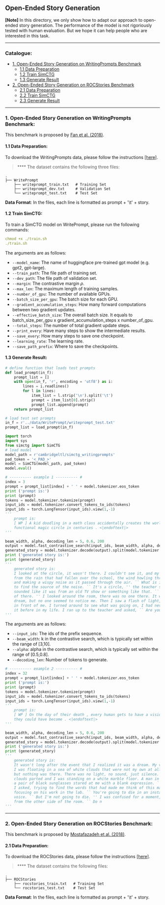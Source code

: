 ## Open-Ended Story Generation

**[Note]** In this directory, we only show how to adapt our approach to open-ended story generation. The performance of the model is not rigoriously tested with human evaluation. But we hope it can help people who are interested in this task.

****
### Catalogue:
* <a href='#writingprompts'>1. Open-Ended Story Generation on WritingPrompts Benchmark</a>
    * <a href='#data_preparation'>1.1 Data Preparation</a>
    * <a href='#train_simctg'>1.2 Train SimCTG</a>
    * <a href='#generate_results'>1.3 Generate Result</a>
* <a href='#rocstories'>2. Open-Ended Story Generation on ROCStories Benchmark</a>
    * <a href='#roc_data_preparation'>2.1 Data Preparation</a>
    * <a href='#roc_train_simctg'>2.2 Train SimCTG</a>
    * <a href='#roc_generate_results'>2.3 Generate Result</a>
    
****

<span id='writingprompts'/>

### 1. Open-Ended Story Generation on WritingPrompts Benchmark:
This benchmark is proposed by [Fan et al. (2018)](https://arxiv.org/abs/1805.04833).

<span id='data_preparation'/>

#### 1.1 Data Preparation:
To download the WritingPrompts data, please follow the instructions [[here]](https://github.com/yxuansu/SimCTG/tree/main/data).

> **** The dataset contains the following three files:

    .
    ├── WritePrompt                     
        ├── writeprompt_train.txt   # Training Set
        ├── writeprompt_dev.txt     # Validation Set
        └── writeprompt_test.txt    # Test Set

**Data Format**: In the files, each line is formatted as prompt + '\t' + story.


<span id='train_simctg'/>

#### 1.2 Train SimCTG:
To train a SimCTG model on WritePrompt, please run the following commands:
```yaml
chmod +x ./train.sh
./train.sh
```
The arguments are as follows:
* `--model_name`: The name of huggingface pre-trained gpt model (e.g. gpt2, gpt-large).
* `--train_path`: The file path of training set.
* `--dev_path`: The file path of validation set.
* `--margin`: The contrastive margin $\rho$.
* `--max_len`: The maximum length of training samples.
* `--number_of_gpu`: The number of available GPUs.
* `--batch_size_per_gpu`: The batch size for each GPU.
* `--gradient_accumulation_steps`: How many forward computations between two gradient updates.
* `--effective_batch_size`: The overall batch size. It equals to batch_size_per_gpu x gradient_accumulation_steps x number_of_gpu.
* `--total_steps`: The number of total gradient update steps.
* `--print_every`: Have many steps to show the intermediate results.
* `--save_every`: How many steps to save one checkpoint.
* `--learning_rate`: The learning rate.
* `--save_path_prefix`: Where to save the checkpoints.


<span id='generate_results'/>

#### 1.3 Generate Result:
```python
# define function that loads test prompts
def load_prompt(in_f):
    prompt_list = []
    with open(in_f, 'r', encoding = 'utf8') as i:
        lines = i.readlines()
        for l in lines:
            item_list = l.strip('\n').split('\t')
            prompt = item_list[0].strip()
            prompt_list.append(prompt)
    return prompt_list

# load test set prompts
in_f = r'../data/WritePrompt/writeprompt_test.txt'
prompt_list = load_prompt(in_f)
```

```python
import torch
import sys
from simctg import SimCTG
# load model
model_path = r'cambridgeltl/simctg_writingprompts'
pad_token = '<_PAD_>'
model = SimCTG(model_path, pad_token)
model.eval()

# ---------- example 1 ---------- #
index = 3
prompt = prompt_list[index] + ' ' + model.tokenizer.eos_token
print ('prompt is:')
print (prompt)
tokens = model.tokenizer.tokenize(prompt)
input_ids = model.tokenizer.convert_tokens_to_ids(tokens)
input_ids = torch.LongTensor(input_ids).view(1,-1)
'''
    prompt is:
    [ WP ] A kid doodling in a math class accidentally creates the world 's first
    functional magic circle in centuries . <|endoftext|>
'''

beam_width, alpha, decoding_len = 5, 0.6, 200
output = model.fast_contrastive_search(input_ids, beam_width, alpha, decoding_len)
generated_story = model.tokenizer.decode(output).split(model.tokenizer.eos_token)[1].strip()
print ('generated story is:')
print (generated_story)
'''
    generated story is:
    I looked at the circle, it wasn't there. I couldn't see it, and my eyes were watering 
    from the rain that had fallen over the school, the wind howling through the windows 
    and making a wispy noise as it passed through the air. `` What is it? '' I asked, trying 
    to find the source of the noise. `` It's a circle, '' the teacher said in a voice that 
    sounded like it was from an old TV show or something like that. `` You can't make it out
    of there. '' I looked around the room, there was no one there. It was as if I was in a 
    dream, but no one seemed to notice me. Then I saw a flash of light, and the circle appeared
    in front of me. I turned around to see what was going on, I had never seen anything like
    it before in my life. I ran up to the teacher and asked, `` Are you sure this is real?
'''
```
The arguments are as follows:
* `--input_ids`: The ids of the prefix sequence.
* `--beam_width`: k in the contrastive search, which is typically set within the range of [3,10].
* `--alpha`: alpha in the contrastive search, which is typically set within the range of [0.5,0.8].
* `--decoding_len`: Number of tokens to generate.


```python
# ---------- example 2 ---------- #
index = 32
prompt = prompt_list[index] + ' ' + model.tokenizer.eos_token
print ('prompt is:')
print (prompt)
tokens = model.tokenizer.tokenize(prompt)
input_ids = model.tokenizer.convert_tokens_to_ids(tokens)
input_ids = torch.LongTensor(input_ids).view(1,-1)
'''
    prompt is:
    [ WP ] On the day of their death , every human gets to have a vision of meeting the man
    they could have become . <|endoftext|>
'''

beam_width, alpha, decoding_len = 5, 0.6, 200
output = model.fast_contrastive_search(input_ids, beam_width, alpha, decoding_len)
generated_story = model.tokenizer.decode(output).split(model.tokenizer.eos_token)[1].strip()
print ('generated story is:')
print (generated_story)
'''
    generated story is:
    It wasn't long after the event that I realized it was a dream. My vision was a blur, like
    I was floating in a sea of white clouds that were not my own at all. I looked around me,
    but nothing was there. There was no light, no sound, just silence. Then, as if on cue, the
    clouds parted and I was standing on a white marble floor. A man in a lab coat, glasses, and
    a pair of black sunglasses stared at me with a blank expression. `` What are you doing here? ''
    I asked, trying to find the words that had made me think of this man. He didn't answer, instead
    focusing on his work in the lab. `` You're going to die in an instant, '' he said in a monotone
    voice. `` But I'm not going to die. '' I was confused for a moment, but then I heard a voice
    from the other side of the room. `` Do n
'''
```

****

<span id='rocstories'/>

### 2. Open-Ended Story Generation on ROCStories Benchmark:
This benchmark is proposed by [Mostafazadeh et al. (2018)](https://aclanthology.org/N16-1098/).

<span id='roc_data_preparation'/>

#### 2.1 Data Preparation:
To download the ROCStories data, please follow the instructions [[here]](https://github.com/yxuansu/SimCTG/tree/main/data).

> **** The dataset contains the following files:

    .
    ├── ROCStories             
        ├── rocstories_train.txt   # Training Set
        └── rocstories_test.txt    # Test Set

**Data Format**: In the files, each line is formatted as prompt + '\t' + story.

